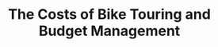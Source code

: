 ---
layout: post
category: learn
title: The Costs of Bike Touring and Budget Management
description: Everyone dreams about traveling the world, but nobody has that kind of money. When you choose a bike as your vehicle, suddenly, the major costs disappear. It's possible to do a long-distance bike tour with less money. Let's see how much you need and how to travel by bike on a budget.
h1_title: The Costs of Bike Touring and Budget Management
short_text: Everyone dreams about traveling the world, but nobody has that kind of money. When you choose a bike as your vehicle, suddenly, the major costs disappear. It's possible to do a long-distance bike tour with less money. Let's see how much you need and how to travel by bike on a budget.
img: "/images/learn/bike-touring-costs-budget-management/biketouringbudget768w.jpg"
img_caption: Partying like crazy.
isTopLevel: false
isSingleLevel: false
isArticle: true
datePublished: 2018-12-15 19:00:00 +0300
dateModified: 2022-08-11 12:02:00 +0300
#permalink: 
---
